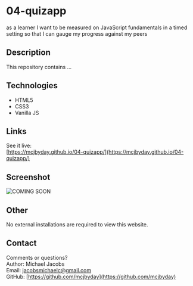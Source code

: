 # 04-quizapp


as a learner I want to be measured on JavaScript fundamentals in a timed setting so that I can gauge my progress against my peers

## Description
<p>This repository contains ...

## Technologies
- HTML5
- CSS3
- Vanilla JS

## Links
See it live:<br> [https://mcjbyday.github.io/04-quizapp/](https://mcjbyday.github.io/04-quizapp/)

    
## Screenshot
![COMING SOON]()

## Other
<p>No external installations are required to view this website. 

## Contact
Comments or questions? <br>
Author: Michael Jacobs <br>
Email: jacobsmichaelc@gmail.com <br>
GitHub: [https://github.com/mcjbyday](https://github.com/mcjbyday) <br>
